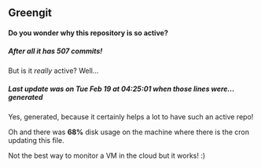 ## Greengit

#### Do you wonder why this repository is so active?

##### After all it has 507 commits!

But is it *really* active? Well...

##### Last update was on Tue Feb 19 at 04:25:01 when those lines were... generated

Yes, generated, because it certainly helps a lot to have such an active repo!

Oh and there was **68%** disk usage on the machine
where there is the cron updating this file.

Not the best way to monitor a VM in the cloud but it works! :)
